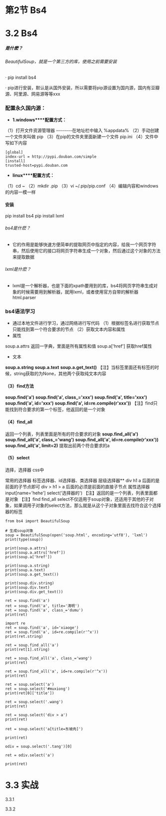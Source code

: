 # 第2节 Bs4

# 3.2 Bs4

##### 是什麽？

###### BeautifulSoup，就是一个第三方的库，使用之前需要安装

·  pip install bs4

·  pip进行安装，默认是从国外安装，所以需要将pip源设置为国内源，国内有豆瓣源、阿里源、网易源等等xxx

### 配置永久国内源：

- **1.windows****配置方式：**

（1）打开文件资源管理器
 --------在地址栏中输入 %appdata%
 （2）手动创建一个文件夹叫做 pip
 （3）在pip的文件夹里面新建一个文件 pip.ini
 （4）文件中写如下内容

```
[global]
index-url = http://pypi.douban.com/simple
[install]
trusted-host=pypi.douban.com
```

- **linux****配置方式：**

（1）cd ~
 （2）mkdir .pip
 （3）vi ~/.pip/pip.conf
 （4）编辑内容和windows的内容一模一样

#### 安装

pip install bs4
 pip install lxml

###### bs4是什麽？

- 它的作用是能够快速方便简单的提取网页中指定的内容，给我一个网页字符串，然后使用它的接口将网页字符串生成一个对象，然后通过这个对象的方法来提取数据

###### lxml是什麽？

- lxml是一个解析器，也是下面的xpath要用到的库，bs4将网页字符串生成对象的时候需要用到解析器，就用lxml，或者使用官方自带的解析器 html.parser

### bs4语法学习

- 通过本地文件进行学习，通过网络进行写代码
       （1）根据标签名进行获取节点
       只能找到第一个符合要求的节点
       （2）获取文本内容和属性
- 属性

soup.a.attrs 返回一字典，里面是所有属性和值
 soup.a['href'] 获取href属性

- 文本

**soup.a.string**
 **soup.a.text**
 **soup.a.get_text()**
 【注】当标签里面还有标签的时候，string获取的为None，其他两个获取纯文本内容

#### （3）find方法

**soup.find('a')**
 **soup.find('a', class_='xxx')**
 **soup.find('a', title='xxx')**
 **soup.find('a', id='xxx')**
 **soup.find('a', id=re.compile(r'xxx'))**
 【注】find只能找到符合要求的第一个标签，他返回的是一个对象

#### （4）find_all

返回一个列表，列表里面是所有的符合要求的对象
 **soup.find_all('a')**
 **soup.find_all('a', class_='wang')**
 **soup.find_all('a', id=re.compile(r'xxx'))**
 **soup.find_all('a', limit=2)** 提取出前两个符合要求的a

#### （5）select

选择，选择器 css中

常用的选择器
 标签选择器、id选择器、类选择器
 层级选择器**
 div h1 a 后面的是前面的子节点即可
 div > h1 > a 后面的必须是前面的直接子节点
 属性选择器
 input[name='hehe']
 select('选择器的')
 【注】返回的是一个列表，列表里面都是对象
 【注】find find_all select不仅适用于soup对象，还适用于其他的子对象，如果调用子对象的select方法，那么就是从这个子对象里面去找符合这个选择器的标签

```
from bs4 import BeautifulSoup
 
# 生成soup对象
soup = BeautifulSoup(open('soup.html', encoding='utf8'), 'lxml')
print(type(soup))
 
print(soup.a.attrs)
print(soup.a.attrs['href'])
print(soup.a['href'])
 
print(soup.a.string)
print(soup.a.text)
print(soup.a.get_text())
 
print(soup.div.string)
print(soup.div.text)
print(soup.div.get_text())
 
ret = soup.find('a')
ret = soup.find('a', title='清明')
ret = soup.find('a', class_='dumu')
print(ret)
 
import re
ret = soup.find('a', id='xiaoge')
ret = soup.find('a', id=re.compile(r'^x'))
print(ret.string)
 
ret = soup.find_all('a')
print(ret[1].string)
 
ret = soup.find_all('a', class_='wang')
print(ret)
 
ret = soup.find_all('a', id=re.compile(r'^x'))
print(ret)
 
ret = soup.select('a')
ret = soup.select('#muxiong')
print(ret[0]['title'])
 
ret = soup.select('.wang')
print(ret)
 
ret = soup.select('div > a')
print(ret)
 
ret = soup.select('a[title=东坡肉]')
 
print(ret)
 
odiv = soup.select('.tang')[0]
 
ret = odiv.select('a')
 
print(ret)
```

 

 

# 3.3 实战

3.3.1

 

3.3.2